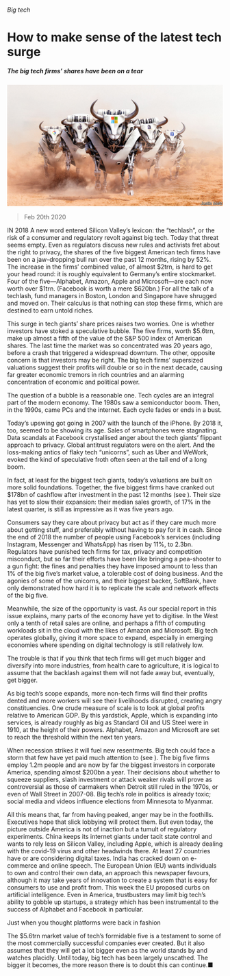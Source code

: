 ###### Big tech

# How to make sense of the latest tech surge 

##### The big tech firms’ shares have been on a tear 

![image](images/20200222_LDD001_0.jpg) 

> Feb 20th 2020 

IN 2018 A new word entered Silicon Valley’s lexicon: the “techlash”, or the risk of a consumer and regulatory revolt against big tech. Today that threat seems empty. Even as regulators discuss new rules and activists fret about the right to privacy, the shares of the five biggest American tech firms have been on a jaw-dropping bull run over the past 12 months, rising by 52%. The increase in the firms’ combined value, of almost $2trn, is hard to get your head round: it is roughly equivalent to Germany’s entire stockmarket. Four of the five—Alphabet, Amazon, Apple and Microsoft—are each now worth over $1trn. (Facebook is worth a mere $620bn.) For all the talk of a techlash, fund managers in Boston, London and Singapore have shrugged and moved on. Their calculus is that nothing can stop these firms, which are destined to earn untold riches.

This surge in tech giants’ share prices raises two worries. One is whether investors have stoked a speculative bubble. The five firms, worth $5.6trn, make up almost a fifth of the value of the S&amp;P 500 index of American shares. The last time the market was so concentrated was 20 years ago, before a crash that triggered a widespread downturn. The other, opposite concern is that investors may be right. The big tech firms’ supersized valuations suggest their profits will double or so in the next decade, causing far greater economic tremors in rich countries and an alarming concentration of economic and political power.


The question of a bubble is a reasonable one. Tech cycles are an integral part of the modern economy. The 1980s saw a semiconductor boom. Then, in the 1990s, came PCs and the internet. Each cycle fades or ends in a bust.

Today’s upswing got going in 2007 with the launch of the iPhone. By 2018 it, too, seemed to be showing its age. Sales of smartphones were stagnating. Data scandals at Facebook crystallised anger about the tech giants’ flippant approach to privacy. Global antitrust regulators were on the alert. And the loss-making antics of flaky tech “unicorns”, such as Uber and WeWork, evoked the kind of speculative froth often seen at the tail end of a long boom.

In fact, at least for the biggest tech giants, today’s valuations are built on more solid foundations. Together, the five biggest firms have cranked out $178bn of cashflow after investment in the past 12 months (see ). Their size has yet to slow their expansion: their median sales growth, of 17% in the latest quarter, is still as impressive as it was five years ago.

Consumers say they care about privacy but act as if they care much more about getting stuff, and preferably without having to pay for it in cash. Since the end of 2018 the number of people using Facebook’s services (including Instagram, Messenger and WhatsApp) has risen by 11%, to 2.3bn. Regulators have punished tech firms for tax, privacy and competition misconduct, but so far their efforts have been like bringing a pea-shooter to a gun fight: the fines and penalties they have imposed amount to less than 1% of the big five’s market value, a tolerable cost of doing business. And the agonies of some of the unicorns, and their biggest backer, SoftBank, have only demonstrated how hard it is to replicate the scale and network effects of the big five.

Meanwhile, the size of the opportunity is vast. As our special report in this issue explains, many parts of the economy have yet to digitise. In the West only a tenth of retail sales are online, and perhaps a fifth of computing workloads sit in the cloud with the likes of Amazon and Microsoft. Big tech operates globally, giving it more space to expand, especially in emerging economies where spending on digital technology is still relatively low.

The trouble is that if you think that tech firms will get much bigger and diversify into more industries, from health care to agriculture, it is logical to assume that the backlash against them will not fade away but, eventually, get bigger.

As big tech’s scope expands, more non-tech firms will find their profits dented and more workers will see their livelihoods disrupted, creating angry constituencies. One crude measure of scale is to look at global profits relative to American GDP. By this yardstick, Apple, which is expanding into services, is already roughly as big as Standard Oil and US Steel were in 1910, at the height of their powers. Alphabet, Amazon and Microsoft are set to reach the threshold within the next ten years.

When recession strikes it will fuel new resentments. Big tech could face a storm that few have yet paid much attention to (see ). The big five firms employ 1.2m people and are now by far the biggest investors in corporate America, spending almost $200bn a year. Their decisions about whether to squeeze suppliers, slash investment or attack weaker rivals will prove as controversial as those of carmakers when Detroit still ruled in the 1970s, or even of Wall Street in 2007-08. Big tech’s role in politics is already toxic; social media and videos influence elections from Minnesota to Myanmar.

All this means that, far from having peaked, anger may be in the foothills. Executives hope that slick lobbying will protect them. But even today, the picture outside America is not of inaction but a tumult of regulatory experiments. China keeps its internet giants under tacit state control and wants to rely less on Silicon Valley, including Apple, which is already dealing with the covid-19 virus and other headwinds there. At least 27 countries have or are considering digital taxes. India has cracked down on e-commerce and online speech. The European Union (EU) wants individuals to own and control their own data, an approach this newspaper favours, although it may take years of innovation to create a system that is easy for consumers to use and profit from. This week the EU proposed curbs on artificial intelligence. Even in America, trustbusters may limit big tech’s ability to gobble up startups, a strategy which has been instrumental to the success of Alphabet and Facebook in particular.

Just when you thought platforms were back in fashion

The $5.6trn market value of tech’s formidable five is a testament to some of the most commercially successful companies ever created. But it also assumes that they will get a lot bigger even as the world stands by and watches placidly. Until today, big tech has been largely unscathed. The bigger it becomes, the more reason there is to doubt this can continue.■

